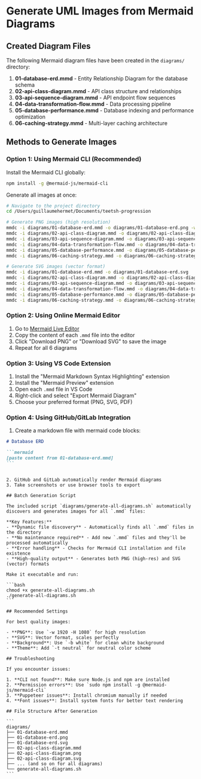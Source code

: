 # Generate UML Images from Mermaid Diagrams

## Created Diagram Files

The following Mermaid diagram files have been created in the `diagrams/` directory:

1. **01-database-erd.mmd** - Entity Relationship Diagram for the database schema
2. **02-api-class-diagram.mmd** - API class structure and relationships
3. **03-api-sequence-diagram.mmd** - API endpoint flow sequences
4. **04-data-transformation-flow.mmd** - Data processing pipeline
5. **05-database-performance.mmd** - Database indexing and performance optimization
6. **06-caching-strategy.mmd** - Multi-layer caching architecture

## Methods to Generate Images

### Option 1: Using Mermaid CLI (Recommended)

Install the Mermaid CLI globally:

```bash
npm install -g @mermaid-js/mermaid-cli
```

Generate all images at once:

```bash
# Navigate to the project directory
cd /Users/guillaumehermet/Documents/teetsh-progression

# Generate PNG images (high resolution)
mmdc -i diagrams/01-database-erd.mmd -o diagrams/01-database-erd.png -w 1920 -H 1080
mmdc -i diagrams/02-api-class-diagram.mmd -o diagrams/02-api-class-diagram.png -w 1920 -H 1080
mmdc -i diagrams/03-api-sequence-diagram.mmd -o diagrams/03-api-sequence-diagram.png -w 1920 -H 1080
mmdc -i diagrams/04-data-transformation-flow.mmd -o diagrams/04-data-transformation-flow.png -w 1920 -H 1080
mmdc -i diagrams/05-database-performance.mmd -o diagrams/05-database-performance.png -w 1920 -H 1080
mmdc -i diagrams/06-caching-strategy.mmd -o diagrams/06-caching-strategy.png -w 1920 -H 1080

# Generate SVG images (vector format)
mmdc -i diagrams/01-database-erd.mmd -o diagrams/01-database-erd.svg
mmdc -i diagrams/02-api-class-diagram.mmd -o diagrams/02-api-class-diagram.svg
mmdc -i diagrams/03-api-sequence-diagram.mmd -o diagrams/03-api-sequence-diagram.svg
mmdc -i diagrams/04-data-transformation-flow.mmd -o diagrams/04-data-transformation-flow.svg
mmdc -i diagrams/05-database-performance.mmd -o diagrams/05-database-performance.svg
mmdc -i diagrams/06-caching-strategy.mmd -o diagrams/06-caching-strategy.svg
```

### Option 2: Using Online Mermaid Editor

1. Go to [Mermaid Live Editor](https://mermaid.live/)
2. Copy the content of each `.mmd` file into the editor
3. Click "Download PNG" or "Download SVG" to save the image
4. Repeat for all 6 diagrams

### Option 3: Using VS Code Extension

1. Install the "Mermaid Markdown Syntax Highlighting" extension
2. Install the "Mermaid Preview" extension
3. Open each `.mmd` file in VS Code
4. Right-click and select "Export Mermaid Diagram"
5. Choose your preferred format (PNG, SVG, PDF)

### Option 4: Using GitHub/GitLab Integration

1. Create a markdown file with mermaid code blocks:

````markdown
# Database ERD

```mermaid
[paste content from 01-database-erd.mmd]
```
````

````

2. GitHub and GitLab automatically render Mermaid diagrams
3. Take screenshots or use browser tools to export

## Batch Generation Script

The included script `diagrams/generate-all-diagrams.sh` automatically discovers and generates images for all `.mmd` files:

**Key Features:**
- **Dynamic file discovery** - Automatically finds all `.mmd` files in the directory
- **No maintenance required** - Add new `.mmd` files and they'll be processed automatically
- **Error handling** - Checks for Mermaid CLI installation and file existence
- **High-quality output** - Generates both PNG (high-res) and SVG (vector) formats

Make it executable and run:

```bash
chmod +x generate-all-diagrams.sh
./generate-all-diagrams.sh
```

## Recommended Settings

For best quality images:

- **PNG**: Use `-w 1920 -H 1080` for high resolution
- **SVG**: Vector format, scales perfectly
- **Background**: Use `-b white` for clean white background
- **Theme**: Add `-t neutral` for neutral color scheme

## Troubleshooting

If you encounter issues:

1. **CLI not found**: Make sure Node.js and npm are installed
2. **Permission errors**: Use `sudo npm install -g @mermaid-js/mermaid-cli`
3. **Puppeteer issues**: Install chromium manually if needed
4. **Font issues**: Install system fonts for better text rendering

## File Structure After Generation

```
diagrams/
├── 01-database-erd.mmd
├── 01-database-erd.png
├── 01-database-erd.svg
├── 02-api-class-diagram.mmd
├── 02-api-class-diagram.png
├── 02-api-class-diagram.svg
├── ... (and so on for all diagrams)
└── generate-all-diagrams.sh
```
````
